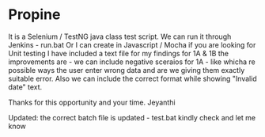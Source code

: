 # Propine

It is a Selenium / TestNG java class test script.
We can run it through Jenkins - run.bat
Or I can create in Javascript / Mocha if you are looking for Unit testing
I have included a text file for my findings for 1A & 1B
the improvements are - we can include negative sceraios for 1A - like whicha re possible ways the user enter wrong data and are we giving them exactly suitable error.
Also we can include the correct format while showing "Invalid date" text.

Thanks for this opportunity and your time. 
Jeyanthi

Updated: the correct batch file is updated - test.bat 
kindly check and let me know
